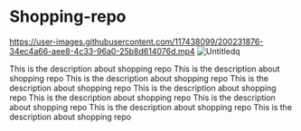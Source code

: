 # Shopping-repo
https://user-images.githubusercontent.com/117438099/200231876-34ec4a66-aee8-4c33-96a0-25b8d614076d.mp4
![Untitledq](https://user-images.githubusercontent.com/117438099/200231196-e15dc57f-bae4-47f0-add4-b31a863e4393.jpg)


This is the description about shopping repo
This is the description about shopping repo
This is the description about shopping repo
This is the description about shopping repo
This is the description about shopping repo
This is the description about shopping repo
This is the description about shopping repo
This is the description about shopping repo
This is the description about shopping repo
